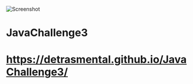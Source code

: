 ![Screenshot](https://user-images.githubusercontent.com/85942489/132949628-89ef6337-f0b0-4eff-99fb-be160dcef59c.JPG)
# JavaChallenge3
# https://detrasmental.github.io/JavaChallenge3/
